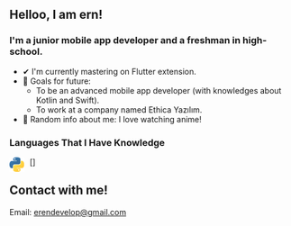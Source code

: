 ## Helloo, I am ern!

### I'm a junior mobile app developer and a freshman in high-school.
- ✔ I'm currently mastering on Flutter extension.
- 🎯 Goals for future:<br>
   - To be an advanced mobile app developer (with knowledges about Kotlin and Swift).<br>
   - To work at a company named Ethica Yazılım.
- 👀 Random info about me: I love watching anime!
### Languages That I Have Knowledge
[<img align="left" alt="Gatsby" width="26px" src="./img/python.png" style="padding-right:10px;" />]


## Contact with me!
 Email: erendevelop@gmail.com
 